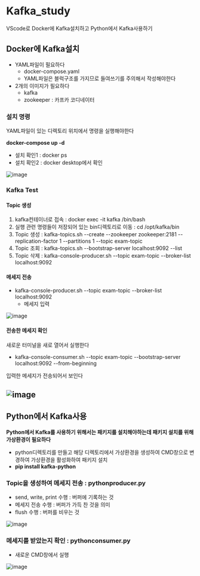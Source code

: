 # Kafka_study
VScode로 Docker에 Kafka설치하고 Python에서 Kafka사용하기

## Docker에 Kafka설치
+ YAML파일이 필요하다
  + docker-compose.yaml
  + YAML파일은 블럭구조를 가지므로 들여쓰기를 주의해서 작성해야한다
+ 2개의 이미지가 필요하다
  + kafka
  + zookeeper : 카프카 코디네이터

### 설치 명령
YAML파일이 있는 디렉토리 위치에서 명령을 실행해야한다


**docker-compose up -d**
+ 설치 확인1 : docker ps
+ 설치 확인2 : docker desktop에서 확인


![image](https://github.com/user-attachments/assets/102670f3-8d7a-464f-8ba8-663d7a27542a)

### Kafka Test
#### Topic 생성
1. kafka컨테이너로 접속 : docker exec -it kafka /bin/bash
2. 실행 관련 명령들이 저장되어 있는 bin디렉토리로 이동 : cd /opt/kafka/bin
3. Topic 생성 : kafka-topics.sh --create --zookeeper zookeeper:2181 --replication-factor 1 --partitions 1 --topic exam-topic
4. Topic 조회 : kafka-topics.sh --bootstrap-server localhost:9092 --list
5. Topic 삭제 : kafka-console-producer.sh --topic exam-topic --broker-list localhost:9092
#### 메세지 전송
+ kafka-console-producer.sh --topic exam-topic --broker-list localhost:9092
  + 메세지 입력


![image](https://github.com/user-attachments/assets/197620c2-1cbf-453a-b689-737380c7c245)

#### 전송한 메세지 확인
새로운 터미널을 새로 열어서 실행한다
+ kafka-console-consumer.sh --topic exam-topic --bootstrap-server localhost:9092 --from-beginning


입력한 메세지가 전송되어서 보인다 


![image](https://github.com/user-attachments/assets/6a40e3dc-5505-4ae6-a965-bbd29fb432ae)
---
## Python에서 Kafka사용
**Python에서 Kafka를 사용하기 위해서는 패키지를 설치해야하는데 패키지 설치를 위해 가상환경이 필요하다**
+ python디렉토리를 만들고 해당 디렉토리에서 가상환경을 생성하여 CMD창으로 변경하여 가상환경을 활성화하여 패키지 설치
+ **pip install kafka-python**

### Topic을 생성하여 메세지 전송 : pythonproducer.py
+ send, write, print 수행 : 버퍼에 기록하는 것
+ 메세지 전송 수행 : 버퍼가 가득 찬 것을 의미
+ flush 수행 : 버퍼를 비우는 것


![image](https://github.com/user-attachments/assets/66183019-2439-495f-8179-e57c36a2fcba)

### 메세지를 받았는지 확인 : pythonconsumer.py
+ 새로운 CMD창에서 실행


![image](https://github.com/user-attachments/assets/aa163a27-1e20-47ce-847a-40c9dcef9f2f)
